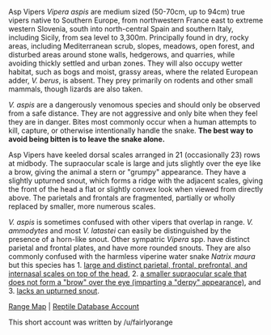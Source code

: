 Asp Vipers *Vipera aspis* are medium sized (50-70cm, up to 94cm) true vipers native to Southern Europe, from northwestern France east to extreme western Slovenia, south into north-central Spain and southern Italy, including Sicily, from sea level to 3,300m.  Principally found in dry, rocky areas, including Mediterranean scrub, slopes, meadows, open forest, and disturbed areas around stone walls, hedgerows, and quarries, while avoiding thickly settled and urban zones.  They will also occupy wetter habitat, such as bogs and moist, grassy areas, where the related European adder, *V. berus*, is absent.  They prey primarily on rodents and other small mammals, though lizards are also taken.

*V. aspis* are a dangerously venomous species and should only be observed from a safe distance.  They are not aggressive and only bite when they feel they are in danger.  Bites most commonly occur when a human attempts to kill, capture, or otherwise intentionally handle the snake.  **The best way to avoid being bitten is to leave the snake alone.**

Asp Vipers have keeled dorsal scales arranged in 21 (occasionally 23) rows at midbody.  The supraocular scale is large and juts slightly over the eye like a brow, giving the animal a stern or "grumpy" appearance.  They have a slightly upturned snout, which forms a ridge with the adjacent scales, giving the front of the head a flat or slightly convex look when viewed from directly above.  The parietals and frontals are fragmented, partially or wholly replaced by smaller, more numerous scales.

*V. aspis* is sometimes confused with other vipers that overlap in range.  *V. ammodytes* and most *V. latastei* can easily be distinguished by the presence of a horn-like snout.  Other sympatric *Vipera* spp. have distinct parietal and frontal plates, and have more rounded snouts.  They are also commonly confused with the harmless viperine water snake *Natrix maura* but this species has 1. [large and distinct parietal, frontal, prefrontal, and internasal scales on top of the head](https://snakeevolution.org/images/Vparietals.png), 2. [a smaller supraocular scale that does not form a "brow" over the eye (imparting a "derpy" appearance)](https://snakeevolution.org/images/Vsupraoc.png), and 3. [lacks an upturned snout](https://snakeevolution.org/images/Vsnout.png). 

[Range Map](https://www.iucnredlist.org/species/61591/12503170)  |  [Reptile Database Account](https://reptile-database.reptarium.cz/species?genus=Vipera&species=aspis)

This short account was written by /u/fairlyorange